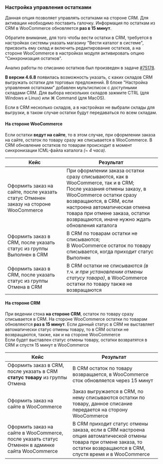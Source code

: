 ### Настройка управления остатками

Данная опция позволяет управлять остатками на стороне CRM. Для активации необходимо поставить галочку. Информация по остаткам из CRM в WooCommerce обновляется **раз в 15 минут**.

Обратите внимание, для того чтобы вести остатки в CRM, требуется в настройках системы указать магазину "Вести каталог в системе", присвоить ему склад и включить редактирование остатков, а на стороне WooCommerce в настройках модуля активировать опцию "Синхронизация остатков".

Анализ работы по списанию остатков был произведен  в задаче [#75178](https://redmine.retailcrm.tech/issues/75178).

**В версии 4.6.8** появилась возможность указать, с каких складов CRM выгружать остатки для торговых предложений. В блоке "Настройка управления остатками" добавлен мультисписок с доступными складами CRM. Для выбора нескольких складов зажмите CTRL (для Windows и Linux) или ⌘ Command (для MacOS). 

Если в CRM несколько складов, а в настройках не выбрали склады для выгрузки, в таком случае остатки будут передаваться по всем складам.

#### На стороне WooCommerce
Если остатки **ведут на сайте**, то в этом случае, при оформлении заказа на сайте, остаток по товару сразу же списывается в WooCommerce. В CRM обновление остатков по товарам происходит в момент синхронизации ICML-файла каталога *(~ 4 часа)*.

| Кейс | Результат       |
|----------|-------------|
| Оформить заказ на сайте, после указать статус Отменен заказу на стороне WooCommerce    | При оформлении заказа остатки сразу списываются, как в WooCommerce, так и в CRM; <br/> После указания отмены заказу, в WooCommerce остатки сразу возвращаются, в CRM, если настроена автоматическая отмена товара при отмене заказа, остатки возвращаются, иначе нужно ждать обновления каталога |
| Оформить заказ в CRM, после указать статус из группы Выполнен в CRM   | В CRM по товарам остатки не списываются; <br/> В WooCommerce остаток по товару списывается, когда приходит статус Выполнен |
| Оформить заказ в CRM, после указать статус из группы Отмена в CRM    | В CRM остатки не списываются *(в т.ч. и при установлении отмены статусу товара)*, в WooCommerce остатки по товару также не возвращаются      |

#### На стороне CRM
При ведении стока **на стороне CRM**, остаток по товару сразу списывается в CRM. На стороне WooCommerce остатки по товарам обновляются **раз в 15 минут**.
Если данный статус в CRM не выставляет автоматически статус отмены товару, то в CRM остатки не возвращаются, также, как и на стороне WooCommerce <br/> Если будет выставлен статус отмены товару, остатки возвратятся в CRM и спустя 15 минут в WooCommerce

| Кейс                                                                         | Результат |
|------------------------------------------------------------------------------|-----------|
| Оформить заказ в CRM, после указать в CRM **статус товару** из группы Отмена | В CRM остаток по товару возвращается, в WooCommerce сток обновляется через 15 минут        |
| Оформить заказ на сайте в WooCommerce                                        | Заказ выгружается в CRM, по нему списываются остатки по товару, данное списание передается на сторону WooCommerce        |
| Оформить заказ на сайте в WooCommerce, после указать статус Отменен в админке сайта WooCommerce                                                                            | В CRM приходит статус отмены заказа, если в CRM настроена опция автоматической отмены товара при отмене заказа, то остатки возвращаются в CRM, спустя время и в WooCommerce        |